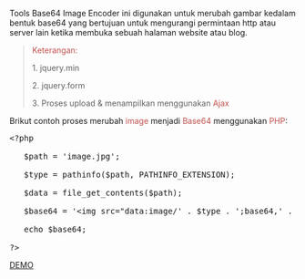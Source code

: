 <p>Tools Base64 Image Encoder ini digunakan untuk merubah gambar kedalam bentuk base64 yang bertujuan untuk mengurangi permintaan http atau server lain ketika membuka sebuah halaman website atau blog.</p>

<blockquote>
<p><span style="color: #c0504d;">Keterangan:</span></p>

<p>1. jquery.min</p>

<p>2. jquery.form</p>

<p>3. Proses upload &amp; menampilkan menggunakan <span style="color: #c0504d;">Ajax</span><br>
</p>
</blockquote>

<p>Brikut contoh proses merubah <span style="color: #c0504d;">image</span> menjadi <span style="color: #c0504d;">Base64</span> menggunakan <span style="color: #c0504d;">PHP</span>:<br>
</p>


<pre>&lt;?php<br>
&nbsp; &nbsp;$path = 'image.jpg';<br>
&nbsp; &nbsp;$type = pathinfo($path, PATHINFO_EXTENSION);<br>
&nbsp; &nbsp;$data = file_get_contents($path);<br>
&nbsp; &nbsp;$base64 = '&lt;img src="data:image/' . $type . ';base64,' . base64_encode($data).'"/&gt;';<br>
&nbsp; &nbsp;echo $base64;&nbsp; &nbsp; &nbsp;<br>
?&gt;</pre>

<p><a href="http://ibacor.com/media/base64-image-encoder/" target="_blank">DEMO</a></p>
